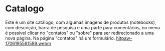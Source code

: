 # Catalogo
Este é um site catálogo, com algumas imagens de produtos (notebooks), com descrição, barra de pesquisa e uma parte para comentários, no menu é possível clicar no "contatos" ou "sobre" para ser redirecionado a uma nova página. Na página "contatos" há um formulário.
[hitpaw-1706195581589.webm](https://github.com/Jessicalessa/Catalogo/assets/93428392/fcce90e6-7037-4d28-846f-520c74da6c7a)
